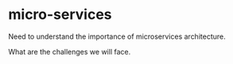 # micro-services
Need to understand the importance of microservices architecture.

What are the challenges we will face.

